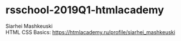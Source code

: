 # rsschool-2019Q1-htmlacademy
Siarhei Mashkeuski<br>
HTML CSS Basics: https://htmlacademy.ru/profile/siarhei_mashkeuski
